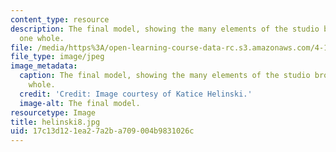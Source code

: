 ```yaml
---
content_type: resource
description: The final model, showing the many elements of the studio brought into
  one whole.
file: /media/https%3A/open-learning-course-data-rc.s3.amazonaws.com/4-155b-architectural-design-level-iii-a-student-center-for-mit-fall-2004/17c13d121ea27a2ba709004b9831026c_helinski8.jpg
file_type: image/jpeg
image_metadata:
  caption: The final model, showing the many elements of the studio brought into one
    whole.
  credit: 'Credit: Image courtesy of Katice Helinski.'
  image-alt: The final model.
resourcetype: Image
title: helinski8.jpg
uid: 17c13d12-1ea2-7a2b-a709-004b9831026c
---
```

